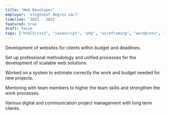 ```yaml
---
title: "Web Developer"
employer: 'vingtneuf degres sàrl'
timeline: '2021 - 2022'
featured: true
draft: false
tags: ["html5/css3", "javascript", "php", "wireframing", "wordpress", "web development", "project management", "communication skills"]
---
```

Development of websites for clients within budget and deadlines.

Set up professional methodology and unified processes for the development of scalable web solutions.

Worked on a system to estimate correctly the work and budget needed for new projects.

Mentoring with team members to higher the team skills and strengthen the work processes.

Various digital and communication project management with long term clients.

